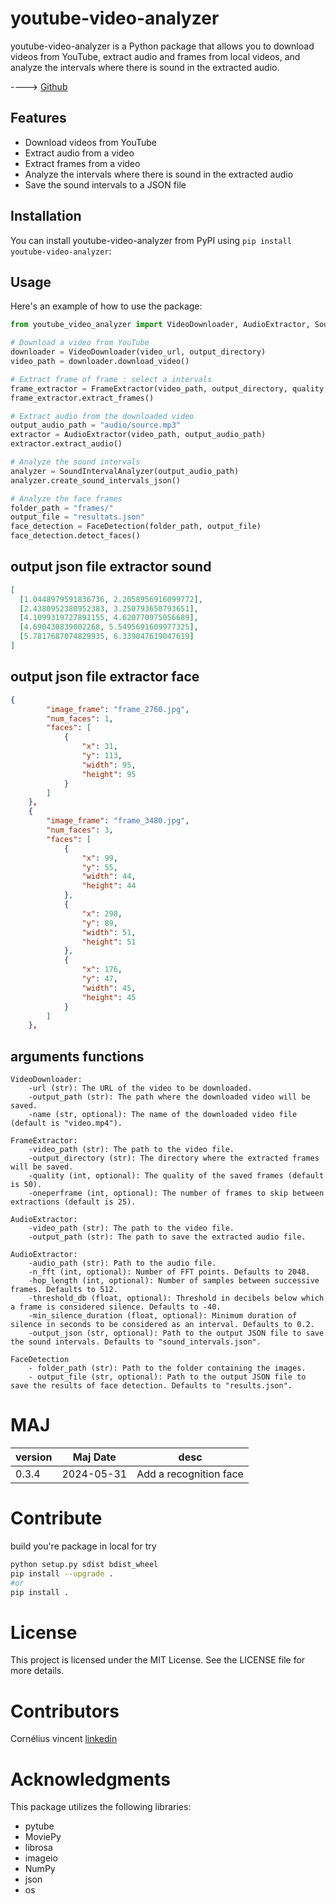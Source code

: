 # youtube-video-analyzer

youtube-video-analyzer is a Python package that allows you to download videos from YouTube, extract audio and frames from local videos, and analyze the intervals where there is sound in the extracted audio.

----> [Github](https://github.com/Cornelius-BobCat/package-video-downloader)

## Features

- Download videos from YouTube
- Extract audio from a video
- Extract frames from a video
- Analyze the intervals where there is sound in the extracted audio
- Save the sound intervals to a JSON file

## Installation

You can install youtube-video-analyzer from PyPI using `pip install youtube-video-analyzer`:

## Usage

Here's an example of how to use the package:

```python
from youtube_video_analyzer import VideoDownloader, AudioExtractor, SoundIntervalAnalyzer, FrameExtractor, FaceDetection

# Download a video from YouTube
downloader = VideoDownloader(video_url, output_directory)
video_path = downloader.download_video()

# Extract frame of frame : select a intervals
frame_extractor = FrameExtractor(video_path, output_directory, quality, oneperframe )
frame_extractor.extract_frames()

# Extract audio from the downloaded video
output_audio_path = "audio/source.mp3"
extractor = AudioExtractor(video_path, output_audio_path)
extractor.extract_audio()

# Analyze the sound intervals
analyzer = SoundIntervalAnalyzer(output_audio_path)
analyzer.create_sound_intervals_json()

# Analyze the face frames
folder_path = "frames/"
output_file = "resultats.json"
face_detection = FaceDetection(folder_path, output_file)
face_detection.detect_faces()

```

## output json file extractor sound

```json
[
  [1.0448979591836736, 2.2058956916099772],
  [2.4380952380952383, 3.250793650793651],
  [4.1099319727891155, 4.620770975056689],
  [4.690430839002268, 5.5495691609977325],
  [5.7817687074829935, 6.339047619047619]
]
```

## output json file extractor face

```json
{
        "image_frame": "frame_2760.jpg",
        "num_faces": 1,
        "faces": [
            {
                "x": 31,
                "y": 113,
                "width": 95,
                "height": 95
            }
        ]
    },
    {
        "image_frame": "frame_3480.jpg",
        "num_faces": 3,
        "faces": [
            {
                "x": 99,
                "y": 55,
                "width": 44,
                "height": 44
            },
            {
                "x": 298,
                "y": 89,
                "width": 51,
                "height": 51
            },
            {
                "x": 176,
                "y": 47,
                "width": 45,
                "height": 45
            }
        ]
    },
```

## arguments functions

```
VideoDownloader:
    -url (str): The URL of the video to be downloaded.
    -output_path (str): The path where the downloaded video will be saved.
    -name (str, optional): The name of the downloaded video file (default is "video.mp4").

FrameExtractor:
    -video_path (str): The path to the video file.
    -output_directory (str): The directory where the extracted frames will be saved.
    -quality (int, optional): The quality of the saved frames (default is 50).
    -oneperframe (int, optional): The number of frames to skip between extractions (default is 25).

AudioExtractor:
    -video_path (str): The path to the video file.
    -output_path (str): The path to save the extracted audio file.

AudioExtractor:
    -audio_path (str): Path to the audio file.
    -n_fft (int, optional): Number of FFT points. Defaults to 2048.
    -hop_length (int, optional): Number of samples between successive frames. Defaults to 512.
    -threshold_db (float, optional): Threshold in decibels below which a frame is considered silence. Defaults to -40.
    -min_silence_duration (float, optional): Minimum duration of silence in seconds to be considered as an interval. Defaults to 0.2.
    -output_json (str, optional): Path to the output JSON file to save the sound intervals. Defaults to "sound_intervals.json".

FaceDetection
    - folder_path (str): Path to the folder containing the images.
    - output_file (str, optional): Path to the output JSON file to save the results of face detection. Defaults to "results.json".

```

# MAJ

| version | Maj Date   | desc                   |
| ------- | ---------- | ---------------------- |
| 0.3.4   | 2024-05-31 | Add a recognition face |

# Contribute

build you're package in local for try

```bash
python setup.py sdist bdist_wheel
pip install --upgrade .
#or
pip install .
```

# License

This project is licensed under the MIT License. See the LICENSE file for more details.

# Contributors

Cornélius vincent [linkedin](www.linkedin.com/in/corneliusvincent)

# Acknowledgments

This package utilizes the following libraries:

- pytube
- MoviePy
- librosa
- imageio
- NumPy
- json
- os
